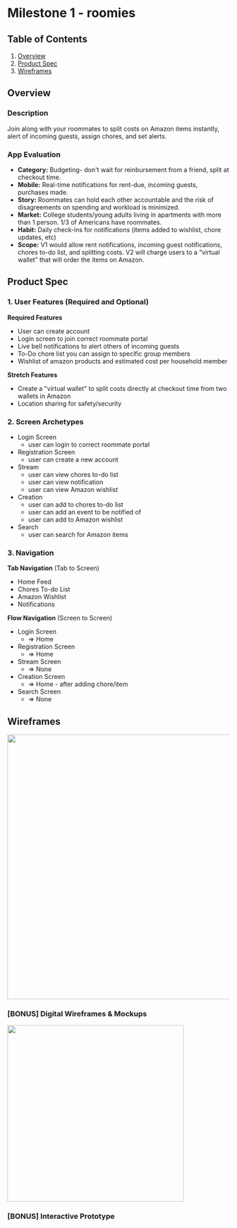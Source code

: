 # Milestone 1 - roomies

## Table of Contents

1. [Overview](#Overview)
1. [Product Spec](#Product-Spec)
1. [Wireframes](#Wireframes)

## Overview

### Description


Join along with your roommates to split costs on Amazon items instantly, alert of incoming guests, assign chores, and set alerts. 

### App Evaluation

- **Category:** Budgeting- don't wait for reinbursement from a  friend, split at checkout time.
- **Mobile:** Real-time notifications for rent-due, incoming guests, purchases made.
- **Story:**  Roommates can hold each other accountable and the risk of disagreements on spending and workload is minimized.
- **Market:** College students/young adults living in apartments with more than 1 person. 1/3 of Americans have roommates.
- **Habit:** Daily check-ins for notifications (items added to wishlist, chore updates, etc)
- **Scope:** V1 would allow rent notifications, incoming guest notifications, chores to-do list, and splitting costs. V2 will charge users to a “virtual wallet” that will order the items on Amazon.

## Product Spec

### 1. User Features (Required and Optional)

**Required Features**

* User can create account
* Login screen to join correct roommate portal 
* Live bell notifications to alert others of incoming guests
* To-Do chore list you can assign to specific group members
* Wishlist of amazon products and estimated cost per household member



**Stretch Features**

* Create a "virtual wallet" to split costs directly at checkout time from two wallets in Amazon
* Location sharing for safety/security


### 2. Screen Archetypes

- Login Screen
  - user can login to correct roommate portal
- Registration Screen
  - user can create a new account
- Stream
  - user can view chores to-do list 
  - user can view notification 
  - user can view Amazon wishlist
- Creation
  - user can add to chores to-do list
  - user can add an event to be notified of
  - user can add to Amazon wishlist
- Search
  - user can search for Amazon items 

### 3. Navigation

**Tab Navigation** (Tab to Screen)

* Home Feed
* Chores To-do List
* Amazon Wishlist
* Notifications

**Flow Navigation** (Screen to Screen)

- Login Screen
  - => Home
- Registration Screen
  - => Home
- Stream Screen
  - => None
- Creation Screen
  - => Home - after adding chore/item
- Search Screen
  - => None

## Wireframes

<img src="https://user-images.githubusercontent.com/74375719/198802142-36db9b3a-7417-4b9d-82c2-d5865ecf14bf.png" width=600>

### [BONUS] Digital Wireframes & Mockups

<img src="https://user-images.githubusercontent.com/74375719/198803226-6df39c05-ecdf-4e87-8c62-211f62da4971.png" width=400>


### [BONUS] Interactive Prototype
